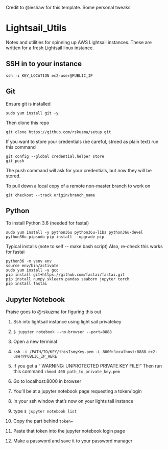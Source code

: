 Credit to @ieshaw for this template. Some personal tweaks



# Lightsail_Utils
Notes and utilities for spinning up AWS Lightsail instances. 
These are written for a fresh Lightsail linux instance.

## SSH in to your instance

```
ssh -i KEY_LOCATION ec2-user@PUBLIC_IP
```

## Git

Ensure git is installed

```
sudo yum install git -y
```

Then clone this repo

```
git clone https://github.com/rskuzma/setup.git
```

If you want to store your credentials (be careful, stroed as plain text) run this command

```
git config --global credential.helper store
git push 
```

The push command will ask for your credentials, but now they will be stored.

To pull down a local copy of a remote non-master branch to work on

```
git checkout --track origin/branch_name
```

## Python

To install Python 3.6 (needed for fastai)

```
sudo yum install -y python36u python36u-libs python36u-devel python36u-pipsudo pip install --upgrade pip
``` 

Typical installs (note to self -- make bash script)
Also, re-check this works for fastai

```
python36 -m venv env
source env/bin/activate
sudo yum install -y gcc
pip install git+https://github.com/fastai/fastai.git
pip install numpy sklearn pandas seaborn jupyter torch
pip install fastai
```




## Jupyter Notebook

Praise goes to @rskuzma for figuring this out

1. Ssh into lightsail instance using light sail privatekey 

2. `$ jupyter notebook --no-browser --port=8888 `

3. Open a new terminal 

4. `ssh -i /PATH/TO/KEY/thisIsmyKey.pem -L 8000:localhost:8888 ec2-user@PUBLIC_IP_HERE` 

5. If you get a “ WARNING: UNPROTECTED PRIVATE KEY FILE!” Then run this command `chmod 400 path_to_private_key.pem` 

6. Go to localhost:8000 in browser 

7. You’ll be at a jupyter notebook page requesting a token/login 

8. In your ssh window that’s now on your lights tail instance 

9. type `$ jupyter notebook list `

10. Copy the part behind `token=` 

11. Paste that token into the jupyter notebook login page 

12. Make a password and save it to your password manager 

